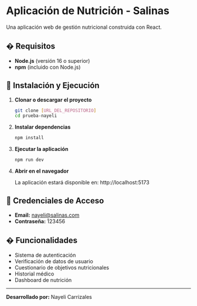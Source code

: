 # Aplicación de Nutrición - Salinas

Una aplicación web de gestión nutricional construida con React.

## � Requisitos

- **Node.js** (versión 16 o superior)
- **npm** (incluido con Node.js)

## 🚀 Instalación y Ejecución

1. **Clonar o descargar el proyecto**
   ```bash
   git clone [URL_DEL_REPOSITORIO]
   cd prueba-nayeli
   ```

2. **Instalar dependencias**
   ```bash
   npm install
   ```

3. **Ejecutar la aplicación**
   ```bash
   npm run dev
   ```

4. **Abrir en el navegador**
   
   La aplicación estará disponible en: http://localhost:5173

## 🔑 Credenciales de Acceso

- **Email:** nayeli@salinas.com
- **Contraseña:** 123456

## � Funcionalidades

- Sistema de autenticación
- Verificación de datos de usuario
- Cuestionario de objetivos nutricionales
- Historial médico
- Dashboard de nutrición

---

**Desarrollado por:** Nayeli Carrizales